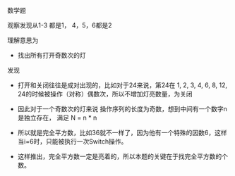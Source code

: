 数学题

观察发现从1-3 都是1， 4，5，6都是2

理解意思为

* 找出所有打开奇数次的灯

发现

* 打开和关闭往往是成对出现的，比如对于24来说，第24在 1, 2, 3, 4, 6, 8, 12, 24的时候被操作（对称）偶数次，所以不增加灯亮数量，为关闭

* 因此对于一个奇数次的灯来说 操作序列的长度为奇数，想到中间有一个数字n是独立存在， 满足 N = n * n

* 所以就是完全平方数，比如36就不一样了，因为他有一个特殊的因数6，这样当i=6时，只能被执行一次Switch操作。

* 这样推出，完全平方数一定是亮着的，所以本题的关键在于找完全平方数的个数。 